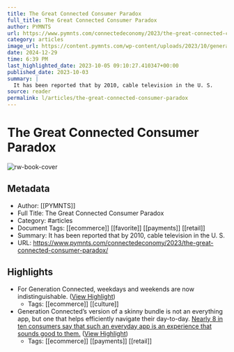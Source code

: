 ```yaml
---
title: The Great Connected Consumer Paradox
full_title: The Great Connected Consumer Paradox
author: PYMNTS
url: https://www.pymnts.com/connectedeconomy/2023/the-great-connected-consumer-paradox/
category: articles
image_url: https://content.pymnts.com/wp-content/uploads/2023/10/generation-connected-1000x600.jpg
date: 2024-12-29
time: 6:39 PM
last_highlighted_date: 2023-10-05 09:10:27.410347+00:00
published_date: 2023-10-03
summary: |
  It has been reported that by 2010, cable television in the U. S.
source: reader
permalink: l/articles/the-great-connected-consumer-paradox
---
```

# The Great Connected Consumer Paradox

![rw-book-cover](https://content.pymnts.com/wp-content/uploads/2023/10/generation-connected-1000x600.jpg)

## Metadata
- Author: [[PYMNTS]]
- Full Title: The Great Connected Consumer Paradox
- Category: #articles
- Document Tags: [[ecommerce]] [[favorite]] [[payments]] [[retail]] 
- Summary: It has been reported that by 2010, cable television in the U. S.
- URL: https://www.pymnts.com/connectedeconomy/2023/the-great-connected-consumer-paradox/

## Highlights
- For Generation Connected, weekdays and weekends are now indistinguishable. ([View Highlight](https://read.readwise.io/read/01hbzhennexznzkrg2s6dbehpt))
    - Tags: [[ecommerce]] [[culture]] 
- Generation Connected’s version of a skinny bundle is not an everything app, but one that helps efficiently navigate their day-to-day. [Nearly 8 in ten consumers say that such an everyday app is an experience that sounds good to them.](https://www.pymnts.com/consumer-insights/2023/nearly-60percent-of-us-consumers-want-to-manage-savings-via-an-everyday-app/) ([View Highlight](https://read.readwise.io/read/01hbzhmj0g72hg094aae1e2h4t))
    - Tags: [[ecommerce]] [[payments]] [[retail]] 


